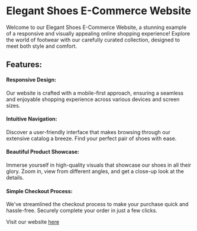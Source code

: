 # Elegant Shoes E-Commerce Website
Welcome to our Elegant Shoes E-Commerce Website, a stunning example of a responsive and visually appealing online shopping experience! Explore the world of footwear with our carefully curated collection, designed to meet both style and comfort.

## Features:

#### Responsive Design:
Our website is crafted with a mobile-first approach, ensuring a seamless and enjoyable shopping experience across various devices and screen sizes.

#### Intuitive Navigation:
Discover a user-friendly interface that makes browsing through our extensive catalog a breeze. Find your perfect pair of shoes with ease.

#### Beautiful Product Showcase:
Immerse yourself in high-quality visuals that showcase our shoes in all their glory. Zoom in, view from different angles, and get a close-up look at the details.

#### Simple Checkout Process:
We've streamlined the checkout process to make your purchase quick and hassle-free. Securely complete your order in just a few clicks.


Visit our website [here](https://example.com)
